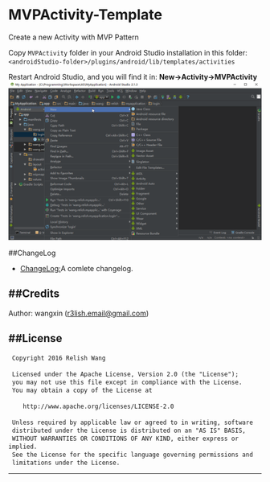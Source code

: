# MVPActivity-Template
Create a new Activity with MVP Pattern

Copy `MVPActivity` folder in your Android Studio installation in this folder:  `<androidStudio-folder>/plugins/android/lib/templates/activities`

Restart Android Studio, and you will find it in: **New->Activity->MVPActivity**
![MVPActivity](https://github.com/relish-wang/MVPActivity-Template/blob/master/MVPActivity.gif)
 
 ##ChangeLog
 
 - [ChangeLog:](https://github.com/relish-wang/MVPActivity-Template/blob/master/CHANGELOG.md)A comlete changelog.
 
 ##Credits
 -------
 Author: wangxin (r3lish.email@gmail.com)
 
 ##License
 -------

     Copyright 2016 Relish Wang
 
     Licensed under the Apache License, Version 2.0 (the "License");
     you may not use this file except in compliance with the License.
     You may obtain a copy of the License at
 
        http://www.apache.org/licenses/LICENSE-2.0
 
     Unless required by applicable law or agreed to in writing, software
     distributed under the License is distributed on an "AS IS" BASIS,
     WITHOUT WARRANTIES OR CONDITIONS OF ANY KIND, either express or implied.
     See the License for the specific language governing permissions and
     limitations under the License.

 ---
